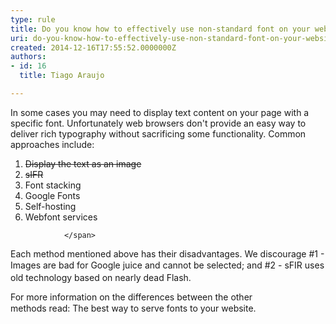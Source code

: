 ```yaml
---
type: rule
title: Do you know how to effectively use non-standard font on your website?
uri: do-you-know-how-to-effectively-use-non-standard-font-on-your-website
created: 2014-12-16T17:55:52.0000000Z
authors:
- id: 16
  title: Tiago Araujo

---
```




<span class='intro'> <p>
                    In some cases you may need to display text content on your page with a specific
                    font. Unfortunately web browsers don't provide an easy way to deliver rich typography
                    without sacrificing some functionality. Common approaches include&#58;</p><ol><li style="text-decoration&#58;line-through;">Display the text as an image</li><li style="text-decoration&#58;line-through;">sIFR</li><li>Font stacking​</li><li>Google Fonts​​​</li><li>Self-hosting​</li><li>Webfont services</li></ol>
                
                </span>

<p>​​Each method mentioned above has their disadvantages. We discourage #1 - Images are bad for Google juice and cannot be selected;​&#160;<span style="line-height&#58;20.7999992370605px;">and #2&#160;</span>-&#160;sFIR uses old technology based on nearly dead&#160;Flash.</p><p>For more information on the differences between the other methods&#160;read&#58;&#160;<span style="line-height&#58;20px;"><a target="_blank">The best way to serve fonts to your website</a>.</span></p>​<br>


